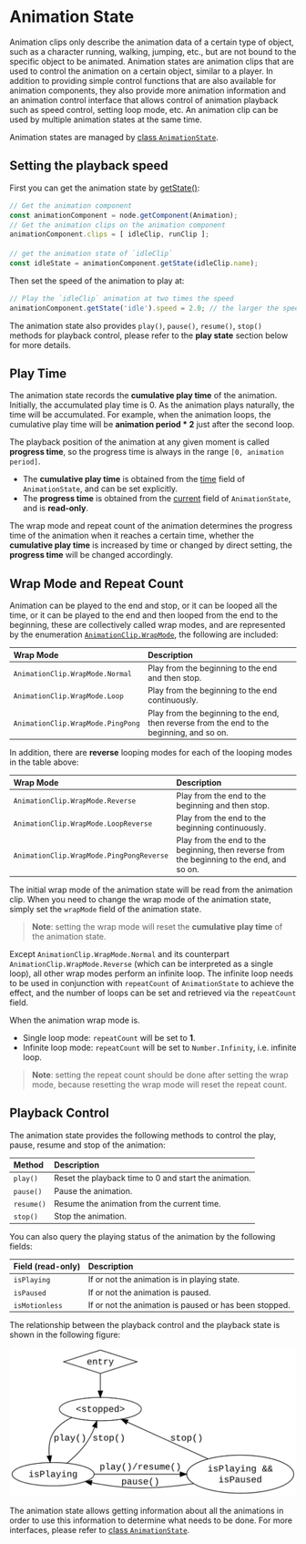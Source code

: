 # Animation State

Animation clips only describe the animation data of a certain type of object, such as a character running, walking, jumping, etc., but are not bound to the specific object to be animated. Animation states are animation clips that are used to control the animation on a certain object, similar to a player. In addition to providing simple control functions that are also available for animation components, they also provide more animation information and an animation control interface that allows control of animation playback such as speed control, setting loop mode, etc. An animation clip can be used by multiple animation states at the same time.

Animation states are managed by [class `AnimationState`](__APIDOC__/en/classes/animation.animationstate-1.html).

## Setting the playback speed

First you can get the animation state by [getState()](__APIDOC__/en/classes/animation.animation-1.html#getstate):

```ts
// Get the animation component
const animationComponent = node.getComponent(Animation);
// Get the animation clips on the animation component
animationComponent.clips = [ idleClip, runClip ];

// get the animation state of `idleClip`
const idleState = animationComponent.getState(idleClip.name);
```

Then set the speed of the animation to play at:

```ts
// Play the `idleClip` animation at two times the speed
animationComponent.getState('idle').speed = 2.0; // the larger the speed value the faster it is, the smaller the value the slower it is
```

The animation state also provides `play()`, `pause()`, `resume()`, `stop()` methods for playback control, please refer to the **play state** section below for more details.

## Play Time

The animation state records the **cumulative play time** of the animation. Initially, the accumulated play time is 0. As the animation plays naturally, the time will be accumulated. For example, when the animation loops, the cumulative play time will be **animation period * 2** just after the second loop.

The playback position of the animation at any given moment is called **progress time**, so the progress time is always in the range `[0, animation period]`.

- The **cumulative play time** is obtained from the [time](__APIDOC__/en/classes/animation.animationstate.html#time) field of `AnimationState`, and can be set explicitly.
- The **progress time** is obtained from the [current](__APIDOC__/en/classes/animation.animationstate.html#current) field of `AnimationState`, and is **read-only**.

The wrap mode and repeat count of the animation determines the progress time of the animation when it reaches a certain time, whether the **cumulative play time** is increased by time or changed by direct setting, the **progress time** will be changed accordingly.

## Wrap Mode and Repeat Count

Animation can be played to the end and stop, or it can be looped all the time, or it can be played to the end and then looped from the end to the beginning, these are collectively called wrap modes, and are represented by the enumeration [`AnimationClip.WrapMode`](__APIDOC__/en/enums/animation.wrapmode.html ), the following are included:

| Wrap Mode | Description |
| :--- | :--- |
| `AnimationClip.WrapMode.Normal` | Play from the beginning to the end and then stop. |
| `AnimationClip.WrapMode.Loop` | Play from the beginning to the end continuously. |
| `AnimationClip.WrapMode.PingPong` | Play from the beginning to the end, then reverse from the end to the beginning, and so on. |PingPong

In addition, there are **reverse** looping modes for each of the looping modes in the table above:

| Wrap Mode | Description |
| :--- | :--- |
| `AnimationClip.WrapMode.Reverse` | Play from the end to the beginning and then stop. |
| `AnimationClip.WrapMode.LoopReverse` | Play from the end to the beginning continuously. |
| `AnimationClip.WrapMode.PingPongReverse` | Play from the end to the beginning, then reverse from the beginning to the end, and so on. |

The initial wrap mode of the animation state will be read from the animation clip. When you need to change the wrap mode of the animation state, simply set the `wrapMode` field of the animation state.

> **Note**: setting the wrap mode will reset the **cumulative play time** of the animation state.

Except `AnimationClip.WrapMode.Normal` and its counterpart `AnimationClip.WrapMode.Reverse` (which can be interpreted as a single loop), all other wrap modes perform an infinite loop. The infinite loop needs to be used in conjunction with `repeatCount` of `AnimationState` to achieve the effect, and the number of loops can be set and retrieved via the `repeatCount` field.

When the animation wrap mode is.
- Single loop mode: `repeatCount` will be set to **1**.
- Infinite loop mode: `repeatCount` will be set to `Number.Infinity`, i.e. infinite loop.

> **Note**: setting the repeat count should be done after setting the wrap mode, because resetting the wrap mode will reset the repeat count.

## Playback Control

The animation state provides the following methods to control the play, pause, resume and stop of the animation:

| Method | Description |
| :--- | :--- |
| `play()` | Reset the playback time to 0 and start the animation. |
| `pause()` | Pause the animation. |
| `resume()` | Resume the animation from the current time. |
| `stop()` | Stop the animation. |

You can also query the playing status of the animation by the following fields:

| Field (read-only) | Description |
| :--- | :--- |
| `isPlaying` | If or not the animation is in playing state. |
| `isPaused` | If or not the animation is paused. |
| `isMotionless` | If or not the animation is paused or has been stopped. |

The relationship between the playback control and the playback state is shown in the following figure:

![Playback control](./animation-state/playback-control.svg)

The animation state allows getting information about all the animations in order to use this information to determine what needs to be done. For more interfaces, please refer to [class `AnimationState`](__APIDOC__/en/classes/animation.animationstate-1.html).
